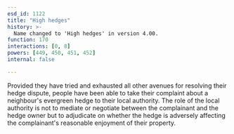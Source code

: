 ```yaml
---
esd_id: 1122
title: "High hedges"
history: >-
  Name changed to 'High hedges' in version 4.00.
function: 170
interactions: [0, 8]
powers: [449, 450, 451, 452]
internal: false

---
```


Provided they have tried and exhausted all other avenues for resolving their hedge dispute, people have been able to take their complaint about a neighbour's evergreen hedge to their local authority. The role of the local authority is not to mediate or negotiate between the complainant and the hedge owner but to adjudicate on whether the hedge is adversely affecting the complainant's reasonable enjoyment of their property.

